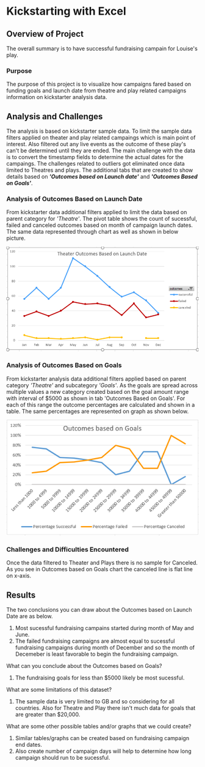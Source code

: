 # Kickstarting with Excel

## Overview of Project

The overall summary is to have successful fundraising campain for Louise's play.

### Purpose

The purpose of this project is to visualize how campaigns fared based on funding goals and launch date from theatre and play related campaigns information on kickstarter analysis data.

## Analysis and Challenges

The analysis is based on kickstarter sample data. To limit the sample data filters applied on theater and play related  campaings which is main point of interest. Also filtered out any live events as the outcome of these play's can't be determined until they are ended. The main challenge with the data is to convert the timestamp fields to determine the actual dates for the campaings. The challenges related to outliers got eliminated once data limited to Theatres and plays. The additional tabs that are created to show details based on ***'Outcomes based on Launch date'*** and ***'Outcomes Based on Goals'***.

### Analysis of Outcomes Based on Launch Date

From kickstarter data additional filters applied to limit the data based on parent category  for *'Theatre'*.  The pivot table shows the count of sucessful, failed and canceled outcomes based on month of campaign launch dates. The same data represented through chart as well as shown in below picture.

![](resources/Theatre_Outcomes_vs_Launch.PNG)

### Analysis of Outcomes Based on Goals

From kickstarter analysis data additional filters applied based on parent category *'Theatre'* and subcategory *'Goals'*. As the goals are spread across multiple values a new category created based on the goal amount range with interval of $5000 as shown in tab 'Outcomes Based on Goals'. For each of this range the outcome percentages are calculated and shown in a table. The same percentages are represented on graph as shown below.

![](resources/Outcomes_vs_Goals.PNG)

### Challenges and Difficulties Encountered

Once the data filtered to Theater and Plays there is no sample for Canceled. As you see in Outcomes based on Goals chart the canceled line is flat line on x-axis. 

## Results

The two conclusions you can draw about the Outcomes based on Launch Date are as below.

1. Most sucessful fundraising campains started during month of May and June.
2. The failed fundraising campaigns are almost equal to sucessful fundraising campaigns during month of December and so the month of Decemeber is least favorable to begin the fundraising campaign.

What can you conclude about the Outcomes based on Goals?

1. The fundraising goals for less than $5000 likely be most sucessful.

What are some limitations of this dataset?

1. The sample data is very limited to GB and so considering for all countries. Also for Theatre and Play there isn't much data for goals that are greater than $20,000.

What are some other possible tables and/or graphs that we could create?

1. Similar tables/graphs can be created based on fundraising campaign end dates.
2. Also create number of campaign days will help to determine how long campaign should run to be sucessful.
